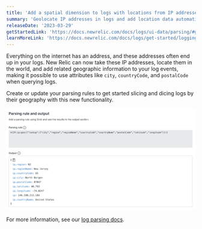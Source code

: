 ```yaml
---
title: 'Add a spatial dimension to logs with locations from IP addresses'
summary: 'Geolocate IP addresses in logs and add location data automatically'
releaseDate: '2023-03-29'
getStartedLink: 'https://docs.newrelic.com/docs/logs/ui-data/parsing/#geo'
learnMoreLink: 'https://docs.newrelic.com/docs/logs/get-started/logging-best-practices/#parsing-logs'
---
```


Everything on the internet has an address, and these addresses often end up in your logs. New Relic can now take these IP addresses, locate them in the world, and add related geographic information to your log events, making it possible to use attributes like `city`, `countryCode`, and `postalCode` when querying logs.

Create or update your parsing rules to get started slicing and dicing logs by their geography with this new functionality.

![Geolocate ip addresses with parsing](./images/whats-new-03-15-geolocate-logged-ip-addresses.png "A screenshot that shows parsing rule with geo grok action")

For more information, see our [log parsing docs](https://docs.newrelic.com/docs/logs/ui-data/parsing/#geo).
